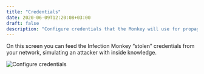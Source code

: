 ```yaml
---
title: "Credentials"
date: 2020-06-09T12:20:08+03:00
draft: false
description: "Configure credentials that the Monkey will use for propagation."
---
```


On this screen you can feed the Infection Monkey “stolen” credentials from your network, simulating an attacker with inside knowledge.

![Configure credentials](/images/usage/configuration/credentials.png "Configure credentials")
